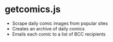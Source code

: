 # getcomics.js

*	Scrape daily comic images from popular sites
*	Creates an archive of daily comics
*	Emails each comic to a list of BCC recipients


